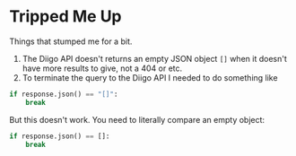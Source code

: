 # Tripped Me Up

Things that stumped me for a bit.

1. The Diigo API doesn't returns an empty JSON object `[]` when it doesn't have more results to give, not a 404 or etc.
1. To terminate the query to the Diigo API I needed to do something like 
```python
if response.json() == "[]":
    break
```
But this doesn't work. You need to literally compare an empty object:
```python
if response.json() == []:
    break
```